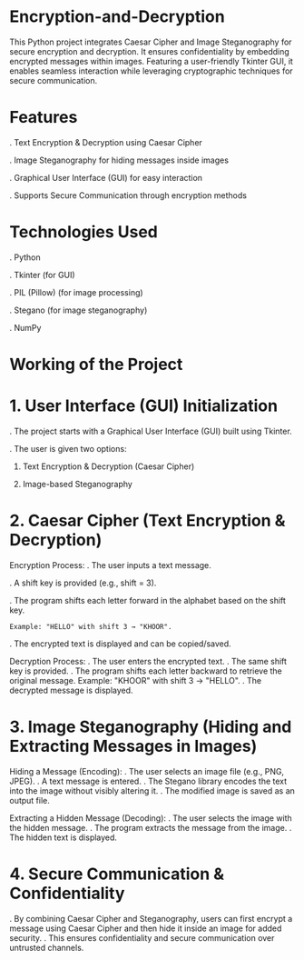 # Encryption-and-Decryption
This Python project integrates Caesar Cipher and Image Steganography for secure encryption and decryption. It ensures confidentiality by embedding encrypted messages within images. Featuring a user-friendly Tkinter GUI, it enables seamless interaction while leveraging cryptographic techniques for secure communication.


# Features

. Text Encryption & Decryption using Caesar Cipher

. Image Steganography for hiding messages inside images

. Graphical User Interface (GUI) for easy interaction

. Supports Secure Communication through encryption methods

# Technologies Used

. Python

. Tkinter (for GUI)

. PIL (Pillow) (for image processing)

. Stegano (for image steganography)

. NumPy

# Working of the Project

# 1. User Interface (GUI) Initialization
   
  . The project starts with a Graphical User Interface (GUI) built using Tkinter.
  
  . The user is given two options:
  
 1. Text Encryption & Decryption (Caesar Cipher)
    
 3. Image-based Steganography


# 2. Caesar Cipher (Text Encryption & Decryption)
   
 Encryption Process:
  . The user inputs a text message.
  
  . A shift key is provided (e.g., shift = 3).
  
  . The program shifts each letter forward in the alphabet based on the shift key.
  
    Example: "HELLO" with shift 3 → "KHOOR".
    
  . The encrypted text is displayed and can be copied/saved.

 Decryption Process:
  . The user enters the encrypted text.
  . The same shift key is provided.
  . The program shifts each letter backward to retrieve the original message.
    Example: "KHOOR" with shift 3 → "HELLO".
  . The decrypted message is displayed.

# 3. Image Steganography (Hiding and Extracting Messages in Images)
    
 Hiding a Message (Encoding):
  . The user selects an image file (e.g., PNG, JPEG).
  . A text message is entered.
  . The Stegano library encodes the text into the image without visibly altering it.
  . The modified image is saved as an output file.
  
Extracting a Hidden Message (Decoding):
  . The user selects the image with the hidden message.
  . The program extracts the message from the image.
  . The hidden text is displayed.
 
# 4. Secure Communication & Confidentiality
  . By combining Caesar Cipher and Steganography, users can first encrypt a message using Caesar Cipher and then hide it inside an image for added security.
  . This ensures confidentiality and secure communication over untrusted channels.


   
